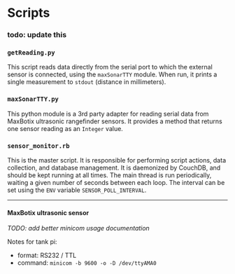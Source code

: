 # Scripts
### todo: update this

### `getReading.py`
This script reads data directly from the serial port to which the external sensor is connected, using the `maxSonarTTY` module. When run, it prints a single measurement to `stdout` (distance in millimeters).

### `maxSonarTTY.py`
This python module is a 3rd party adapter for reading serial data from MaxBotix ultrasonic rangefinder sensors. It provides a method that returns one sensor reading as an `Integer` value.

### `sensor_monitor.rb`
This is the master script. It is responsible for performing script actions, data collection, and database management. It is daemonized by CouchDB, and should be kept running at all times. The main thread is run periodically, waiting a given number of seconds between each loop. The interval can be set using the `ENV` variable `SENSOR_POLL_INTERVAL`.

---
#### MaxBotix ultrasonic sensor

*TODO: add better minicom usage documentation*

Notes for tank pi:

- format: RS232 / TTL
- command: `minicom -b 9600 -o -D /dev/ttyAMA0`